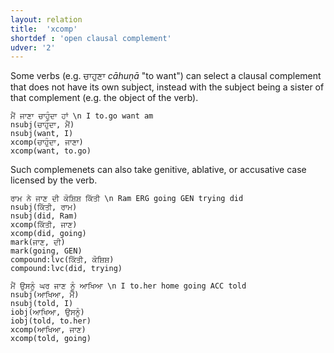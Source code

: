 ```yaml
---
layout: relation
title:  'xcomp'
shortdef : 'open clausal complement'
udver: '2'
---
```


Some verbs (e.g. ਚਾਹੁਣਾ *cāhuṇā* "to want") can select a clausal complement that does not have its own subject, instead with the subject being a sister of that complement (e.g. the object of the verb).

~~~ sdparse
ਮੈਂ ਜਾਣਾ ਚਾਹੁੰਦਾ ਹਾਂ \n I to.go want am
nsubj(ਚਾਹੁੰਦਾ, ਮੈਂ)
nsubj(want, I)
xcomp(ਚਾਹੁੰਦਾ, ਜਾਣਾ)
xcomp(want, to.go)
~~~

Such complemenets can also take genitive, ablative, or accusative case licensed by the verb.

~~~ sdparse
ਰਾਮ ਨੇ ਜਾਣ ਦੀ ਕੋਸ਼ਿਸ਼ ਕਿੱਤੀ \n Ram ERG going GEN trying did
nsubj(ਕਿੱਤੀ, ਰਾਮ)
nsubj(did, Ram)
xcomp(ਕਿੱਤੀ, ਜਾਣ)
xcomp(did, going)
mark(ਜਾਣ, ਦੀ)
mark(going, GEN)
compound:lvc(ਕਿੱਤੀ, ਕੋਸ਼ਿਸ਼)
compound:lvc(did, trying)
~~~

~~~ sdparse
ਮੈਂ ਉਸਨੂੰ ਘਰ ਜਾਣ ਨੂੰ ਆਖਿਆ \n I to.her home going ACC told
nsubj(ਆਖਿਆ, ਮੈਂ)
nsubj(told, I)
iobj(ਆਖਿਆ, ਉਸਨੂੰ)
iobj(told, to.her)
xcomp(ਆਖਿਆ, ਜਾਣ)
xcomp(told, going)
~~~
<!-- Interlanguage links updated Ne 5. května 2024, 18:21:49 CEST -->
